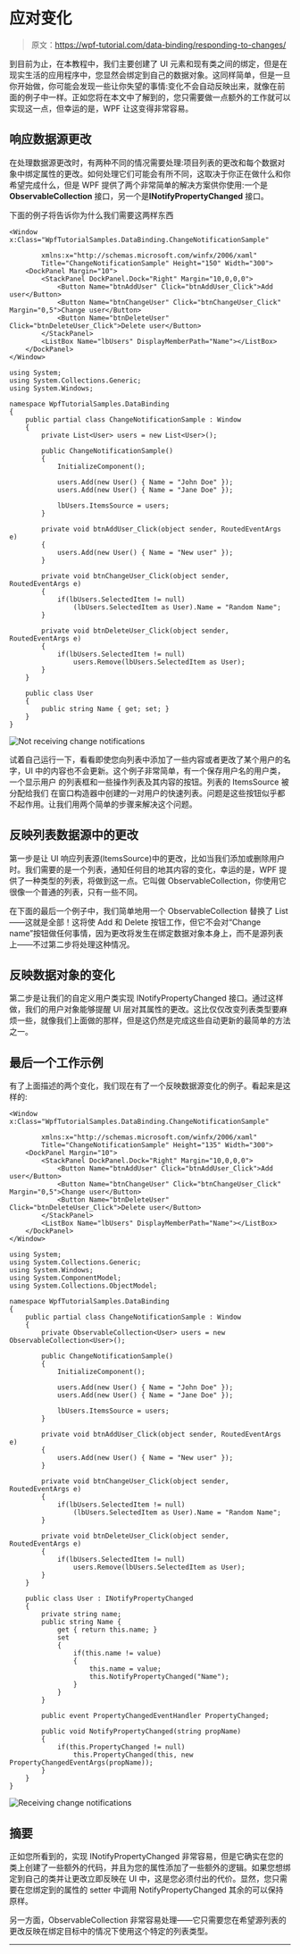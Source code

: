 # 应对变化

> 原文：<https://wpf-tutorial.com/data-binding/responding-to-changes/>

到目前为止，在本教程中，我们主要创建了 UI 元素和现有类之间的绑定，但是在现实生活的应用程序中，您显然会绑定到自己的数据对象。这同样简单，但是一旦你开始做，你可能会发现一些让你失望的事情:变化不会自动反映出来，就像在前面的例子中一样。正如您将在本文中了解到的，您只需要做一点额外的工作就可以实现这一点，但幸运的是，WPF 让这变得非常容易。

## 响应数据源更改

在处理数据源更改时，有两种不同的情况需要处理:项目列表的更改和每个数据对象中绑定属性的更改。如何处理它们可能会有所不同，这取决于你正在做什么和你希望完成什么，但是 WPF 提供了两个非常简单的解决方案供你使用:一个是 **ObservableCollection** 接口，另一个是**INotifyPropertyChanged** 接口。

下面的例子将告诉你为什么我们需要这两样东西

```
<Window x:Class="WpfTutorialSamples.DataBinding.ChangeNotificationSample"

        xmlns:x="http://schemas.microsoft.com/winfx/2006/xaml"
        Title="ChangeNotificationSample" Height="150" Width="300">
	<DockPanel Margin="10">
		<StackPanel DockPanel.Dock="Right" Margin="10,0,0,0">
			<Button Name="btnAddUser" Click="btnAddUser_Click">Add user</Button>
			<Button Name="btnChangeUser" Click="btnChangeUser_Click" Margin="0,5">Change user</Button>
			<Button Name="btnDeleteUser" Click="btnDeleteUser_Click">Delete user</Button>
		</StackPanel>
		<ListBox Name="lbUsers" DisplayMemberPath="Name"></ListBox>
	</DockPanel>
</Window>
```

```
using System;
using System.Collections.Generic;
using System.Windows;

namespace WpfTutorialSamples.DataBinding
{
	public partial class ChangeNotificationSample : Window
	{
		private List<User> users = new List<User>();

		public ChangeNotificationSample()
		{
			InitializeComponent();

			users.Add(new User() { Name = "John Doe" });
			users.Add(new User() { Name = "Jane Doe" });

			lbUsers.ItemsSource = users;
		}

		private void btnAddUser_Click(object sender, RoutedEventArgs e)
		{
			users.Add(new User() { Name = "New user" });
		}

		private void btnChangeUser_Click(object sender, RoutedEventArgs e)
		{
			if(lbUsers.SelectedItem != null)
				(lbUsers.SelectedItem as User).Name = "Random Name";
		}

		private void btnDeleteUser_Click(object sender, RoutedEventArgs e)
		{
			if(lbUsers.SelectedItem != null)
				users.Remove(lbUsers.SelectedItem as User);
		}
	}

	public class User
	{
		public string Name { get; set; }
	}
}
```

<input type="hidden" name="IL_IN_ARTICLE"> ![](img/8bb2edf1f8c09e2e7ac592be390fc46c.png "Not receiving change notifications")

试着自己运行一下，看看即使您向列表中添加了一些内容或者更改了某个用户的名字，UI 中的内容也不会更新。这个例子非常简单，有一个保存用户名的用户类，一个显示用户 的列表框和一些操作列表及其内容的按钮。列表的 ItemsSource 被分配给我们 在窗口构造器中创建的一对用户的快速列表。问题是这些按钮似乎都不起作用。让我们用两个简单的步骤来解决这个问题。

## 反映列表数据源中的更改

第一步是让 UI 响应列表源(ItemsSource)中的更改，比如当我们添加或删除用户时。我们需要的是一个列表，通知任何目的地其内容的变化，幸运的是，WPF 提供了一种类型的列表，将做到这一点。它叫做 ObservableCollection，你使用它很像一个普通的列表<t>，只有一些不同。</t>

在下面的最后一个例子中，我们简单地用一个 ObservableCollection <user>替换了 List<user>——这就是全部！这将使 Add 和 Delete 按钮工作，但它不会对“Change name”按钮做任何事情，因为更改将发生在绑定数据对象本身上，而不是源列表上——不过第二步将处理这种情况。</user></user>

## 反映数据对象的变化

第二步是让我们的自定义用户类实现 INotifyPropertyChanged 接口。通过这样做，我们的用户对象能够提醒 UI 层对其属性的更改。这比仅仅改变列表类型要麻烦一些，就像我们上面做的那样，但是这仍然是完成这些自动更新的最简单的方法之一。

## 最后一个工作示例

有了上面描述的两个变化，我们现在有了一个反映数据源变化的例子。看起来是这样的:

```
<Window x:Class="WpfTutorialSamples.DataBinding.ChangeNotificationSample"

        xmlns:x="http://schemas.microsoft.com/winfx/2006/xaml"
        Title="ChangeNotificationSample" Height="135" Width="300">
	<DockPanel Margin="10">
		<StackPanel DockPanel.Dock="Right" Margin="10,0,0,0">
			<Button Name="btnAddUser" Click="btnAddUser_Click">Add user</Button>
			<Button Name="btnChangeUser" Click="btnChangeUser_Click" Margin="0,5">Change user</Button>
			<Button Name="btnDeleteUser" Click="btnDeleteUser_Click">Delete user</Button>
		</StackPanel>
		<ListBox Name="lbUsers" DisplayMemberPath="Name"></ListBox>
	</DockPanel>
</Window>
```

```
using System;
using System.Collections.Generic;
using System.Windows;
using System.ComponentModel;
using System.Collections.ObjectModel;

namespace WpfTutorialSamples.DataBinding
{
	public partial class ChangeNotificationSample : Window
	{
		private ObservableCollection<User> users = new ObservableCollection<User>();

		public ChangeNotificationSample()
		{
			InitializeComponent();

			users.Add(new User() { Name = "John Doe" });
			users.Add(new User() { Name = "Jane Doe" });

			lbUsers.ItemsSource = users;
		}

		private void btnAddUser_Click(object sender, RoutedEventArgs e)
		{
			users.Add(new User() { Name = "New user" });
		}

		private void btnChangeUser_Click(object sender, RoutedEventArgs e)
		{
			if(lbUsers.SelectedItem != null)
				(lbUsers.SelectedItem as User).Name = "Random Name";
		}

		private void btnDeleteUser_Click(object sender, RoutedEventArgs e)
		{
			if(lbUsers.SelectedItem != null)
				users.Remove(lbUsers.SelectedItem as User);
		}
	}

	public class User : INotifyPropertyChanged
	{
		private string name;
		public string Name {
			get { return this.name; }
			set
			{
				if(this.name != value)
				{
					this.name = value;
					this.NotifyPropertyChanged("Name");
				}
			}
		}

		public event PropertyChangedEventHandler PropertyChanged;

		public void NotifyPropertyChanged(string propName)
		{
			if(this.PropertyChanged != null)
				this.PropertyChanged(this, new PropertyChangedEventArgs(propName));
		}
	}
}
```

![](img/ed5d5e2482a1e2767ec7613d6709aaab.png "Receiving change notifications")

## 摘要

正如您所看到的，实现 INotifyPropertyChanged 非常容易，但是它确实在您的类上创建了一些额外的代码，并且为您的属性添加了一些额外的逻辑。如果您想绑定到自己的类并让更改立即反映在 UI 中，这是您必须付出的代价。显然，您只需要在您绑定到的属性的 setter 中调用 NotifyPropertyChanged 其余的可以保持原样。

另一方面，ObservableCollection 非常容易处理——它只需要您在希望源列表的更改反映在绑定目标中的情况下使用这个特定的列表类型。

* * *